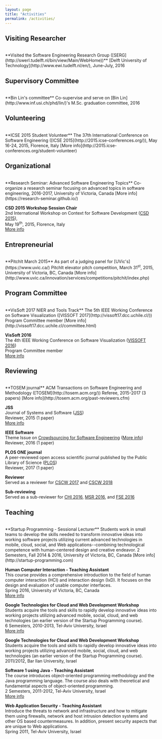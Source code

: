 ```yaml
---
layout: page
title: "Activities"
permalink: /activities/
---
```

## Visiting Researcher
<br>
**Visited the Software Engineering Research Group ([SERG](http://swerl.tudelft.nl/bin/view/Main/WebHome))**  
[Delft University of Technology](http://www.ewi.tudelft.nl/en/), June-July, 2016


## Supervisory Committee
<br>
**Bin Lin's committee**  
Co-supervise and serve on [Bin Lin](http://www.inf.usi.ch/phd/lin/)'s M.Sc. graduation committee, 2016


## Volunteering
<br>
**ICSE 2015 Student Volunteer**  
The 37th International Conference on Software Engineering ([ICSE 2015](http://2015.icse-conferences.org/)),  
May 16-24, 2015, Florence, Italy  
[More info](http://2015.icse-conferences.org/student-volunteer)


## Organizational
<br>
**Research Seminar: Advanced Software Engineering Topics**  
Co-organize a research seminar focusing on advanced topics in software engineering,  
2016-2017, University of Victoria, Canada  
[More info](https://research-seminar.github.io/)

**CSD 2015 Workshop Session Chair**  
2nd International Workshop on Context for Software Development ([CSD 2015](http://csd-ws.github.io/)),  
May 19<sup>th</sup>, 2015, Florence, Italy  
[More info](http://csd-ws.github.io/2015.html)


## Entrepreneurial
<br>
**PitchIt March 2015**  
As part of a judging panel for [UVic's](https://www.uvic.ca/) PitchIt elevator pitch competition,  
March 31<sup>st</sup>, 2015, University of Victoria, BC, Canada  
[More info](http://www.uvic.ca/innovation/services/competitions/pitchit/index.php)


## Program Committee
<br>
**VisSoft 2017 NIER and Tools Track**  
The 5th IEEE Working Conference on Software Visualization ([VISSOFT 2017](http://vissoft17.dcc.uchile.cl/))  
Program Committee member  
[More info](http://vissoft17.dcc.uchile.cl/committee.html)

**VisSoft 2016**  
The 4th IEEE Working Conference on Software Visualization ([VISSOFT 2016](http://vissoft16.ysu.edu/))  
Program Committee member  
[More info](http://vissoft16.ysu.edu/committee.html)


## Reviewing
<br>
**TOSEM journal**  
ACM Transactions on Software Engineering and Methodology ([TOSEM](http://tosem.acm.org/))  
Referee, 2015-2017 (3 papers)  
[More info](http://tosem.acm.org/past-reviewers.cfm)

**JSS**  
Journal of Systems and Software ([JSS](http://ees.elsevier.com/jss/mainpage.html))  
Reviewer, 2015 (1 paper)  
[More info](/pdf/jss15_certificate.pdf)

**IEEE Software**  
Theme Issue on [Crowdsourcing for Software Engineering](https://www.computer.org/web/computingnow/swcfp2) ([More info](https://www.computer.org/software-magazine/2017/02/03/2016-reviewers/))  
Reviewer, 2016 (1 paper)

**PLOS ONE journal**  
A peer-reviewed open access scientific journal published by the Public Library of Science ([PLOS](http://journals.plos.org/plosone/s/journal-information))  
Reviewer, 2017 (1 paper)

**Reviewer**  
Served as a reviewer for [CSCW 2017](https://cscw.acm.org/2017/) and [CSCW 2018](https://cscw.acm.org/2018/)

**Sub-reviewing**  
Served as a sub-reviewer for [CHI 2016](http://chi2016.acm.org/wp/), [MSR 2016](http://2016.msrconf.org/#/home), and [FSE 2016](http://www.cs.ucdavis.edu/fse2016/)


## Teaching
<br>
**Startup Programming - Sessional Lecturer**  
Students work in small teams to develop the skills needed to transform innovative ideas into working software projects utilizing current advanced technologies in mobile, cloud, social, and Web applications--combining technological competence with human-centered design and creative endeavor.  
2 Semesters, Fall 2014 & 2016, University of Victoria, BC, Canada  
[More info](http://startup-programming.com)

**Human Computer Interaction - Teaching Assistant**  
This course provides a comprehensive introduction to the field of human computer interaction (HCI) and interaction design (IxD). It focuses on the design and evaluation of usable computer interfaces.  
Spring 2016, University of Victoria, BC, Canada  
[More info](https://heat.csc.uvic.ca/coview/outline/2016/Spring/seng/310)

**Google Technologies for Cloud and Web Development Workshop**  
Students acquire the tools and skills to rapidly develop innovative ideas into working projects utilizing advanced mobile, social, cloud, and web technologies (an earlier version of the Startup Programming course).  
6 Semesters, 2010-2013, Tel-Aviv University, Israel  
[More info](https://sites.google.com/site/cloudweb11b/)

**Google Technologies for Cloud and Web Development Workshop**  
Students acquire the tools and skills to rapidly develop innovative ideas into working projects utilizing advanced mobile, social, cloud, and web technologies (an earlier version of the Startup Programming course).  
2011/2012, Bar Ilan University, Israel

**Software 1 using Java - Teaching Assistant**  
The course introduces object-oriented programming methodology and the Java programming language. The course also deals with theoretical and fundamental aspects of object-oriented programming.  
2 Semesters, 2011-2012, Tel-Aviv University, Israel  
[More info](http://www.cs.tau.ac.il/courses/software1/1112a/index.html)

**Web Application Security - Teaching Assistant**  
Introduce the threats to network and infrastructure and how to mitigate them using firewalls, network and host intrusion detection systems and other OS based countermeasures. In addition, present security aspects that are unique to Web applications.  
Spring 2011, Tel-Aviv University, Israel